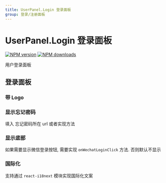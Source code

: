 ```yaml
---
title: UserPanel.Login 登录面板
group: 登录/注册面板
---
```


# UserPanel.Login 登录面板

[![NPM version][version-image]][version-url] [![NPM downloads][download-image]][download-url]

用户登录面板

[version-image]: http://img.shields.io/npm/v/@arvinxu/user-panel.svg?color=deepgreen&label=latest
[version-url]: http://npmjs.org/package/@arvinxu/user-panel
[download-image]: https://img.shields.io/npm/dm/@arvinxu/user-panel.svg
[download-url]: https://github.com/arvinxx/components/tree/master/packages/user-panel

## 登录面板

<code src='../demos/Login.tsx' ></code>

### 带 Logo

<code src='../demos/LoginWithLogo.tsx' ></code>

### 显示忘记密码

填入 忘记密码所在 url 或者实现方法

<code src='../demos/LoginWithForgotUrl.tsx' ></code>

### 显示底部

如果需要显示微信登录按钮, 需要实现 `onWechatLoginClick` 方法. 否则默认不显示

### 国际化

支持通过 `react-i18next` 模块实现国际化文案

<code src='../demos/LoginI18n.tsx' ></code>
